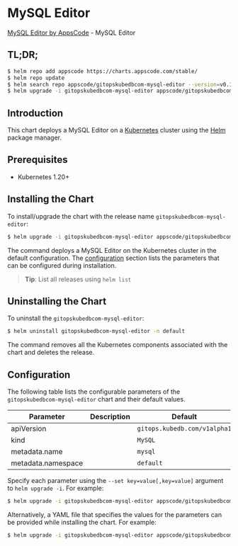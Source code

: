 # MySQL Editor

[MySQL Editor by AppsCode](https://appscode.com) - MySQL Editor

## TL;DR;

```bash
$ helm repo add appscode https://charts.appscode.com/stable/
$ helm repo update
$ helm search repo appscode/gitopskubedbcom-mysql-editor --version=v0.18.0
$ helm upgrade -i gitopskubedbcom-mysql-editor appscode/gitopskubedbcom-mysql-editor -n default --create-namespace --version=v0.18.0
```

## Introduction

This chart deploys a MySQL Editor on a [Kubernetes](http://kubernetes.io) cluster using the [Helm](https://helm.sh) package manager.

## Prerequisites

- Kubernetes 1.20+

## Installing the Chart

To install/upgrade the chart with the release name `gitopskubedbcom-mysql-editor`:

```bash
$ helm upgrade -i gitopskubedbcom-mysql-editor appscode/gitopskubedbcom-mysql-editor -n default --create-namespace --version=v0.18.0
```

The command deploys a MySQL Editor on the Kubernetes cluster in the default configuration. The [configuration](#configuration) section lists the parameters that can be configured during installation.

> **Tip**: List all releases using `helm list`

## Uninstalling the Chart

To uninstall the `gitopskubedbcom-mysql-editor`:

```bash
$ helm uninstall gitopskubedbcom-mysql-editor -n default
```

The command removes all the Kubernetes components associated with the chart and deletes the release.

## Configuration

The following table lists the configurable parameters of the `gitopskubedbcom-mysql-editor` chart and their default values.

|     Parameter      | Description |                 Default                 |
|--------------------|-------------|-----------------------------------------|
| apiVersion         |             | <code>gitops.kubedb.com/v1alpha1</code> |
| kind               |             | <code>MySQL</code>                      |
| metadata.name      |             | <code>mysql</code>                      |
| metadata.namespace |             | <code>default</code>                    |


Specify each parameter using the `--set key=value[,key=value]` argument to `helm upgrade -i`. For example:

```bash
$ helm upgrade -i gitopskubedbcom-mysql-editor appscode/gitopskubedbcom-mysql-editor -n default --create-namespace --version=v0.18.0 --set apiVersion=gitops.kubedb.com/v1alpha1
```

Alternatively, a YAML file that specifies the values for the parameters can be provided while
installing the chart. For example:

```bash
$ helm upgrade -i gitopskubedbcom-mysql-editor appscode/gitopskubedbcom-mysql-editor -n default --create-namespace --version=v0.18.0 --values values.yaml
```
